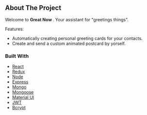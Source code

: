 <!-- PROJECT LOGO -->
<!-- ![Alt Text](https://media.giphy.com/media/vFKqnCdLPNOKc/giphy.gif) -->

<!-- ABOUT THE PROJECT -->

## About The Project

Welcome to <b> Great Now </b>. Your assistant for "greetings things".

Features:

- Automatically creating personal greeting cards for your contacts.
- Create and send a custom animated postcard by yorself.

### Built With

- [React](https://reactjs.org)
- [Redux](https://redux.js.org)
- [Node](https://nodejs.org/)
- [Express](https://expressjs.com)
- [Mongo](https://www.mongodb.com)
- [Mongoose](https://mongoosejs.com)
- [Material UI](https://material-ui.com)
- [JWT](https://jwt.io)
- [Bcrypt](https://www.npmjs.com/package/bcrypt)
